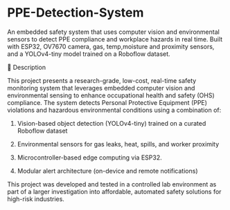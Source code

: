 # PPE-Detection-System
An embedded safety system that uses computer vision and environmental sensors to detect PPE compliance and workplace hazards in real time. Built with ESP32, OV7670 camera, gas, temp,moisture and proximity sensors, and a YOLOv4-tiny model trained on a Roboflow dataset.



📝 Description

This project presents a research-grade, low-cost, real-time safety monitoring system that leverages embedded computer vision and environmental sensing to enhance occupational health and safety (OHS) compliance. The system detects Personal Protective Equipment (PPE) violations and hazardous environmental conditions using a combination of:

  1. Vision-based object detection (YOLOv4-tiny) trained on a curated Roboflow dataset

  2. Environmental sensors for gas leaks, heat, spills, and worker proximity

  3. Microcontroller-based edge computing via ESP32.

  4. Modular alert architecture (on-device and remote notifications)


This project was developed and tested in a controlled lab environment as part of a larger investigation into affordable, automated safety solutions for high-risk industries.

